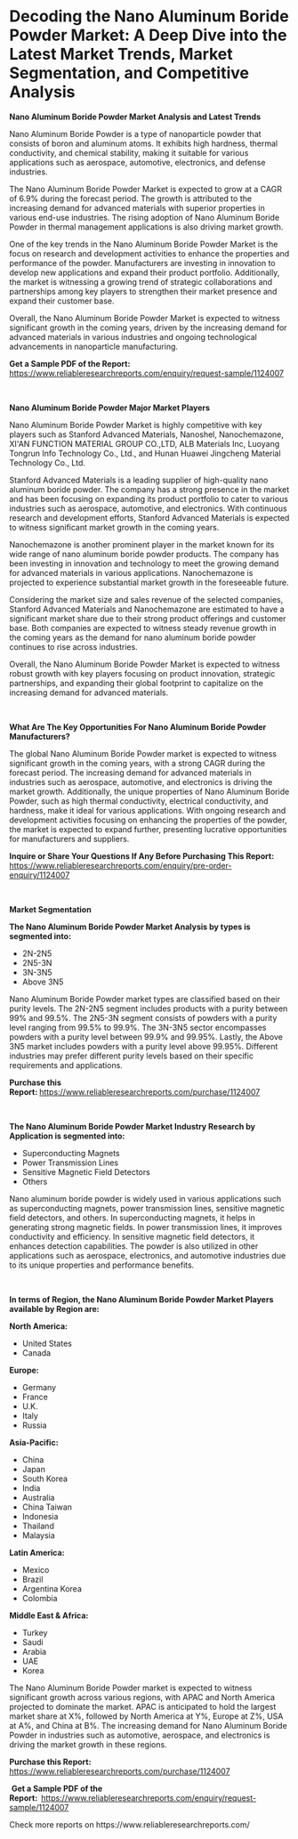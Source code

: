 <p><h1>Decoding the Nano Aluminum Boride Powder Market: A Deep Dive into the Latest Market Trends, Market Segmentation, and Competitive Analysis</h1></p><p><strong>Nano Aluminum Boride Powder Market Analysis and Latest Trends</strong></p>
<p><p>Nano Aluminum Boride Powder is a type of nanoparticle powder that consists of boron and aluminum atoms. It exhibits high hardness, thermal conductivity, and chemical stability, making it suitable for various applications such as aerospace, automotive, electronics, and defense industries.</p><p>The Nano Aluminum Boride Powder Market is expected to grow at a CAGR of 6.9% during the forecast period. The growth is attributed to the increasing demand for advanced materials with superior properties in various end-use industries. The rising adoption of Nano Aluminum Boride Powder in thermal management applications is also driving market growth.</p><p>One of the key trends in the Nano Aluminum Boride Powder Market is the focus on research and development activities to enhance the properties and performance of the powder. Manufacturers are investing in innovation to develop new applications and expand their product portfolio. Additionally, the market is witnessing a growing trend of strategic collaborations and partnerships among key players to strengthen their market presence and expand their customer base.</p><p>Overall, the Nano Aluminum Boride Powder Market is expected to witness significant growth in the coming years, driven by the increasing demand for advanced materials in various industries and ongoing technological advancements in nanoparticle manufacturing.</p></p>
<p><strong>Get a Sample PDF of the Report:&nbsp;</strong> <a href="https://www.reliableresearchreports.com/enquiry/request-sample/1124007">https://www.reliableresearchreports.com/enquiry/request-sample/1124007</a></p>
<p>&nbsp;</p>
<p><strong>Nano Aluminum Boride Powder Major Market Players</strong></p>
<p><p>Nano Aluminum Boride Powder Market is highly competitive with key players such as Stanford Advanced Materials, Nanoshel, Nanochemazone, XI'AN FUNCTION MATERIAL GROUP CO.,LTD, ALB Materials Inc, Luoyang Tongrun Info Technology Co., Ltd., and Hunan Huawei Jingcheng Material Technology Co., Ltd.</p><p>Stanford Advanced Materials is a leading supplier of high-quality nano aluminum boride powder. The company has a strong presence in the market and has been focusing on expanding its product portfolio to cater to various industries such as aerospace, automotive, and electronics. With continuous research and development efforts, Stanford Advanced Materials is expected to witness significant market growth in the coming years.</p><p>Nanochemazone is another prominent player in the market known for its wide range of nano aluminum boride powder products. The company has been investing in innovation and technology to meet the growing demand for advanced materials in various applications. Nanochemazone is projected to experience substantial market growth in the foreseeable future.</p><p>Considering the market size and sales revenue of the selected companies, Stanford Advanced Materials and Nanochemazone are estimated to have a significant market share due to their strong product offerings and customer base. Both companies are expected to witness steady revenue growth in the coming years as the demand for nano aluminum boride powder continues to rise across industries.</p><p>Overall, the Nano Aluminum Boride Powder Market is expected to witness robust growth with key players focusing on product innovation, strategic partnerships, and expanding their global footprint to capitalize on the increasing demand for advanced materials.</p></p>
<p>&nbsp;</p>
<p><strong>What Are The Key Opportunities For Nano Aluminum Boride Powder Manufacturers?</strong></p>
<p><p>The global Nano Aluminum Boride Powder market is expected to witness significant growth in the coming years, with a strong CAGR during the forecast period. The increasing demand for advanced materials in industries such as aerospace, automotive, and electronics is driving the market growth. Additionally, the unique properties of Nano Aluminum Boride Powder, such as high thermal conductivity, electrical conductivity, and hardness, make it ideal for various applications. With ongoing research and development activities focusing on enhancing the properties of the powder, the market is expected to expand further, presenting lucrative opportunities for manufacturers and suppliers.</p></p>
<p><strong>Inquire or Share Your Questions If Any Before Purchasing This Report:</strong> <a href="https://www.reliableresearchreports.com/enquiry/pre-order-enquiry/1124007">https://www.reliableresearchreports.com/enquiry/pre-order-enquiry/1124007</a></p>
<p>&nbsp;</p>
<p><strong>Market Segmentation</strong></p>
<p><strong>The Nano Aluminum Boride Powder Market Analysis by types is segmented into:</strong></p>
<p><ul><li>2N-2N5</li><li>2N5-3N</li><li>3N-3N5</li><li>Above 3N5</li></ul></p>
<p><p>Nano Aluminum Boride Powder market types are classified based on their purity levels. The 2N-2N5 segment includes products with a purity between 99% and 99.5%. The 2N5-3N segment consists of powders with a purity level ranging from 99.5% to 99.9%. The 3N-3N5 sector encompasses powders with a purity level between 99.9% and 99.95%. Lastly, the Above 3N5 market includes powders with a purity level above 99.95%. Different industries may prefer different purity levels based on their specific requirements and applications.</p></p>
<p><strong>Purchase this Report:&nbsp;</strong><a href="https://www.reliableresearchreports.com/purchase/1124007">https://www.reliableresearchreports.com/purchase/1124007</a></p>
<p>&nbsp;</p>
<p><strong>The Nano Aluminum Boride Powder Market Industry Research by Application is segmented into:</strong></p>
<p><ul><li>Superconducting Magnets</li><li>Power Transmission Lines</li><li>Sensitive Magnetic Field Detectors</li><li>Others</li></ul></p>
<p><p>Nano aluminum boride powder is widely used in various applications such as superconducting magnets, power transmission lines, sensitive magnetic field detectors, and others. In superconducting magnets, it helps in generating strong magnetic fields. In power transmission lines, it improves conductivity and efficiency. In sensitive magnetic field detectors, it enhances detection capabilities. The powder is also utilized in other applications such as aerospace, electronics, and automotive industries due to its unique properties and performance benefits.</p></p>
<p>&nbsp;</p>
<p><strong>In terms of Region, the Nano Aluminum Boride Powder Market Players available by Region are:</strong></p>
<p>
    <p> <strong> North America: </strong>
        <ul>
            <li>United States</li>
            <li>Canada</li>
        </ul>
        </p> 
    <p> <strong> Europe: </strong>
        <ul>
            <li>Germany</li>
            <li>France</li>
            <li>U.K.</li>
            <li>Italy</li>
            <li>Russia</li>
        </ul>
        </p> 
    <p> <strong> Asia-Pacific: </strong>
        <ul>
            <li>China</li>
            <li>Japan</li>
            <li>South Korea</li>
            <li>India</li>
            <li>Australia</li>
            <li>China Taiwan</li>
            <li>Indonesia</li>
            <li>Thailand</li>
            <li>Malaysia</li>
        </ul>
        </p> 
    <p> <strong> Latin America: </strong>
        <ul>
            <li>Mexico</li>
            <li>Brazil</li>
            <li>Argentina Korea</li>
            <li>Colombia</li>
        </ul>
        </p> 
    <p> <strong> Middle East & Africa: </strong>
        <ul>
            <li>Turkey</li>
            <li>Saudi</li>
            <li>Arabia</li>
            <li>UAE</li>
            <li>Korea</li>
        </ul>
    </p>
    </p>
<p><p>The Nano Aluminum Boride Powder market is expected to witness significant growth across various regions, with APAC and North America projected to dominate the market. APAC is anticipated to hold the largest market share at X%, followed by North America at Y%, Europe at Z%, USA at A%, and China at B%. The increasing demand for Nano Aluminum Boride Powder in industries such as automotive, aerospace, and electronics is driving the market growth in these regions.</p></p>
<p><strong>Purchase this Report: </strong><a href="https://www.reliableresearchreports.com/purchase/1124007">https://www.reliableresearchreports.com/purchase/1124007</a></p>
<p>&nbsp;<strong>Get a Sample PDF of the Report:&nbsp;&nbsp;</strong><a href="https://www.reliableresearchreports.com/enquiry/request-sample/1124007">https://www.reliableresearchreports.com/enquiry/request-sample/1124007</a></p>
<p><strong></strong></p>
<p>Check more reports on https://www.reliableresearchreports.com/</p>